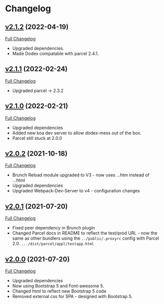 # Changelog

## [v2.1.2](https://github.com/DaveO-Home/embedded-acceptance-tests-ng/tree/v2.1.2) (2022-04-19)

[Full Changelog](https://github.com/DaveO-Home/embedded-acceptance-tests-ng/compare/v2.1.1...v2.1.2)

* Upgraded dependencies.
* Made Dodex compatable with parcel 2.4.1.

## [v2.1.1](https://github.com/DaveO-Home/dodex/tree/v2.1.1) (2022-02-24)
[Full Changelog](https://github.com/DaveO-Home/embedded-acceptance-tests-react/compare/v2.1.0...v2.1.1)

* Upgraded parcel -> 2.3.2

## [v2.1.0](https://github.com/DaveO-Home/dodex/tree/v2.1.0) (2022-02-21)
[Full Changelog](https://github.com/DaveO-Home/embedded-acceptance-tests-react/compare/v2.0.2...v2.1.0)

* Upgraded dependencies
* Added new koa dev server to allow dodex-mess out of the box.
* Parcel still stuck at 2.0.0

## [v2.0.2](https://github.com/DaveO-Home/dodex/tree/v2.0.2) (2021-10-18)

[Full Changelog](https://github.com/DaveO-Home/embedded-acceptance-tests-react/compare/v2.0.1...v2.0.2)

* Brunch Reload module upgraded to V3 - now uses ...htm instead of ...html
* Upgraded dependencies
* Upgraded Webpack-Dev-Server to v4 - configuration changes

## [v2.0.1](https://github.com/DaveO-Home/dodex/tree/v2.0.1) (2021-07-20)

[Full Changelog](https://github.com/DaveO-Home/embedded-acceptance-tests-react/compare/v2.0.0...v2.0.1)

* Fixed peer dependency in Brunch plugin
* Changed Parcel docs in README to reflect the test/prod URL - now the same as other bundlers using the `../public/.proxyrc` config with Parcel 2.0. `.../dist/parcel/appl/testapp.html`

## [v2.0.0](https://github.com/DaveO-Home/dodex/tree/v2.0.0) (2021-07-20)

[Full Changelog](https://github.com/DaveO-Home/embedded-acceptance-tests-react/compare/v1.1.0...v2.0.0)

* Upgraded dependencies
* Now using Bootstrap 5 and Font-awesome 5.
* Changed html to reflect new Bootstrap 5 code
* Removed external css for SPA - designed with Bootstrap 5.
